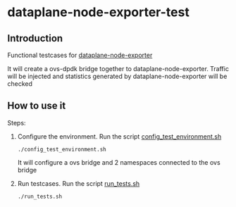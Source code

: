 # dataplane-node-exporter-test



## Introduction

Functional testcases for [dataplane-node-exporter](https://github.com/openstack-k8s-operators/dataplane-node-exporter.git)

It will create a ovs-dpdk bridge together to dataplane-node-exporter. Traffic will be injected and statistics generated
by dataplane-node-exporter will be checked 

## How to use it

Steps:
1. Configure the environment. Run the script [config_test_environment.sh](https://github.com/mnietoji/dataplane-node-exporter-test/blob/main/config_test_environment.sh)

   ```
   ./config_test_environment.sh 
   ```

   It will configure a ovs bridge and 2 namespaces connected to the ovs bridge

2. Run testcases. Run the script [run_tests.sh](https://github.com/mnietoji/dataplane-node-exporter-test/blob/main/run_tests.sh)

   ```
   ./run_tests.sh
   ```

